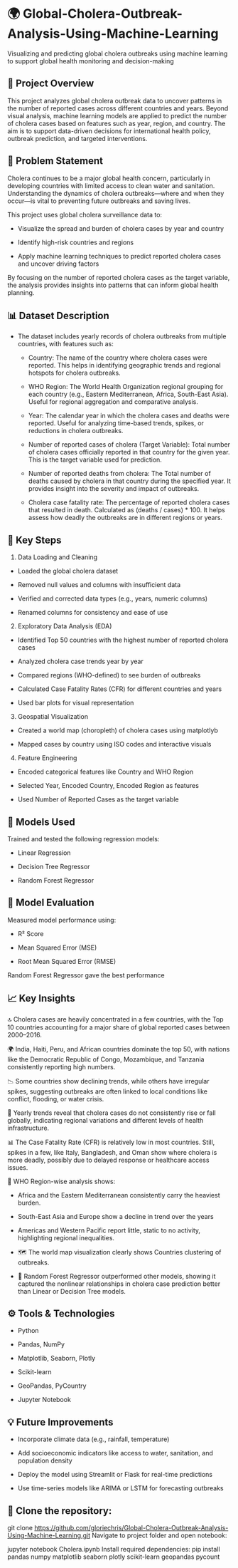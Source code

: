 # 🌍 Global-Cholera-Outbreak-Analysis-Using-Machine-Learning
Visualizing and predicting global cholera outbreaks using machine learning to support global health monitoring and decision-making

## 📌 Project Overview
This project analyzes global cholera outbreak data to uncover patterns in the number of reported cases across different countries and years. Beyond visual analysis, machine learning models are applied to predict the number of cholera cases based on features such as year, region, and country. The aim is to support data-driven decisions for international health policy, outbreak prediction, and targeted interventions.

## 🧾 Problem Statement
Cholera continues to be a major global health concern, particularly in developing countries with limited access to clean water and sanitation. Understanding the dynamics of cholera outbreaks—where and when they occur—is vital to preventing future outbreaks and saving lives.

This project uses global cholera surveillance data to:

- Visualize the spread and burden of cholera cases by year and country

- Identify high-risk countries and regions

- Apply machine learning techniques to predict reported cholera cases and uncover driving factors

By focusing on the number of reported cholera cases as the target variable, the analysis provides insights into patterns that can inform global health planning.

## 📊 Dataset Description
- The dataset includes yearly records of cholera outbreaks from multiple countries, with features such as:

  - Country: The name of the country where cholera cases were reported. This helps in identifying geographic trends and regional hotspots for cholera outbreaks.

  - WHO Region: The World Health Organization regional grouping for each country (e.g., Eastern Mediterranean, Africa, South-East Asia). Useful for regional aggregation and comparative analysis.

  - Year: The calendar year in which the cholera cases and deaths were reported. Useful for analyzing time-based trends, spikes, or reductions in cholera outbreaks.

  - Number of reported cases of cholera (Target Variable): Total number of cholera cases officially reported in that country for the given year. This is the target variable used for prediction.

  - Number of reported deaths from cholera: The Total number of deaths caused by cholera in that country during the specified year. It provides insight into the severity and impact of outbreaks.

  - Cholera case fatality rate: The percentage of reported cholera cases that resulted in death. Calculated as (deaths / cases) * 100. It helps assess how deadly the outbreaks are in different regions or years.

## 🔑 Key Steps

1. Data Loading and Cleaning
  - Loaded the global cholera dataset

  - Removed null values and columns with insufficient data

  - Verified and corrected data types (e.g., years, numeric columns)

  - Renamed columns for consistency and ease of use

2. Exploratory Data Analysis (EDA)
  - Identified Top 50 countries with the highest number of reported cholera cases

  - Analyzed cholera case trends year by year

  - Compared regions (WHO-defined) to see burden of outbreaks

  - Calculated Case Fatality Rates (CFR) for different countries and years

  - Used bar plots for visual representation

3. Geospatial Visualization
  - Created a world map (choropleth) of cholera cases using matplotlyb

  - Mapped cases by country using ISO codes and interactive visuals

4. Feature Engineering
  - Encoded categorical features like Country and WHO Region

  - Selected Year, Encoded Country, Encoded Region as features

  - Used Number of Reported Cases as the target variable

## 🤖 Models Used
Trained and tested the following regression models:

- Linear Regression

- Decision Tree Regressor

- Random Forest Regressor

## 🧪 Model Evaluation
Measured model performance using:

- R² Score

- Mean Squared Error (MSE)

- Root Mean Squared Error (RMSE)

Random Forest Regressor gave the best performance

## 📈 Key Insights 
🔝 Cholera cases are heavily concentrated in a few countries, with the Top 10 countries accounting for a major share of global reported cases between 2000–2016.

🌍 India, Haiti, Peru, and African countries dominate the top 50, with nations like the Democratic Republic of Congo, Mozambique, and Tanzania consistently reporting high numbers.

📉 Some countries show declining trends, while others have irregular spikes, suggesting outbreaks are often linked to local conditions like conflict, flooding, or water crisis.

📆 Yearly trends reveal that cholera cases do not consistently rise or fall globally, indicating regional variations and different levels of health infrastructure.

📊 The Case Fatality Rate (CFR) is relatively low in most countries. Still, spikes in a few, like Italy, Bangladesh, and Oman show where cholera is more deadly, possibly due to delayed response or healthcare access issues.

🧭 WHO Region-wise analysis shows:

- Africa and the Eastern Mediterranean consistently carry the heaviest burden.

- South-East Asia and Europe show a decline in trend over the years

- Americas and Western Pacific report little, static to no activity, highlighting regional inequalities.

- 🗺️ The world map visualization clearly shows Countries clustering of outbreaks.

- 🤖 Random Forest Regressor outperformed other models, showing it captured the nonlinear relationships in cholera case prediction better than Linear or Decision Tree models.

## ⚙️ Tools & Technologies
- Python

- Pandas, NumPy

- Matplotlib, Seaborn, Plotly

- Scikit-learn

- GeoPandas, PyCountry

- Jupyter Notebook

## 💡 Future Improvements
- Incorporate climate data (e.g., rainfall, temperature)

- Add socioeconomic indicators like access to water, sanitation, and population density

- Deploy the model using Streamlit or Flask for real-time predictions

- Use time-series models like ARIMA or LSTM for forecasting outbreaks

## 🚀 Clone the repository:

git clone https://github.com/gloriechris/Global-Cholera-Outbreak-Analysis-Using-Machine-Learning.git
Navigate to project folder and open notebook:

jupyter notebook Cholera.ipynb
Install required dependencies:
pip install pandas numpy matplotlib seaborn plotly scikit-learn geopandas pycount
